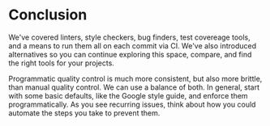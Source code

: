 # Conclusion

We've covered linters, style checkers, bug finders, test covereage tools, and a means to run them all on each commit via CI. We've also introduced alternatives so you can continue exploring this space, compare, and find the right tools for your projects.

Programmatic quality control is much more consistent, but also more brittle, than manual quality control. We can use a balance of both. In general, start with some basic defaults, like the Google style guide, and enforce them programmatically. As you see recurring issues, think about how you could automate the steps you take to prevent them.
